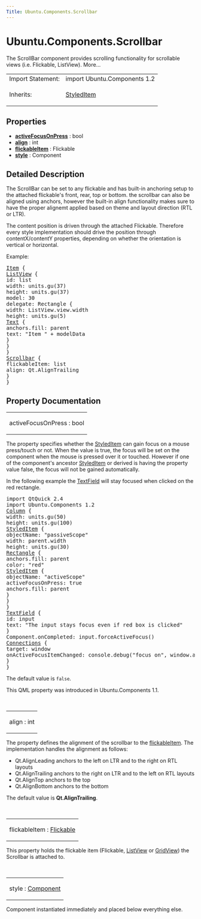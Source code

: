 ```yaml
---
Title: Ubuntu.Components.Scrollbar
---
```


# Ubuntu.Components.Scrollbar

<span class="subtitle"></span>
<!-- $$$Scrollbar-brief -->
<p>The ScrollBar component provides scrolling functionality for scrollable views (i.e&#x2e; Flickable, ListView). More...</p>
<!-- @@@Scrollbar -->
<table class="alignedsummary">
<tr><td class="memItemLeft rightAlign topAlign"> Import Statement:</td><td class="memItemRight bottomAlign"> import Ubuntu.Components 1.2</td></tr><tr><td class="memItemLeft rightAlign topAlign"> Inherits:</td><td class="memItemRight bottomAlign"> <p><a href="Ubuntu.Components.StyledItem.md">StyledItem</a></p>
</td></tr></table><ul>
</ul>
<h2 id="properties">Properties</h2>
<ul>
<li class="fn"><b><b><a href="#activeFocusOnPress-prop">activeFocusOnPress</a></b></b> : bool</li>
<li class="fn"><b><b><a href="#align-prop">align</a></b></b> : int</li>
<li class="fn"><b><b><a href="#flickableItem-prop">flickableItem</a></b></b> : Flickable</li>
<li class="fn"><b><b><a href="#style-prop">style</a></b></b> : Component</li>
</ul>
<!-- $$$Scrollbar-description -->
<h2 id="details">Detailed Description</h2>
</p>
<p>The ScrollBar can be set to any flickable and has built-in anchoring setup to the attached flickable's front, rear, top or bottom. the scrollbar can also be aligned using anchors, however the built-in align functionality makes sure to have the proper alignemt applied based on theme and layout direction (RTL or LTR).</p>
<p>The content position is driven through the attached Flickable. Therefore every style implementation should drive the position through contentX/contentY properties, depending on whether the orientation is vertical or horizontal.</p>
<p>Example:</p>
<pre class="qml"><span class="type"><a href="../sdk-14.10/QtQuick.Item.md">Item</a></span> {
<span class="type"><a href="../sdk-14.10/QtQuick.ListView.md">ListView</a></span> {
<span class="name">id</span>: <span class="name">list</span>
<span class="name">width</span>: <span class="name">units</span>.<span class="name">gu</span>(<span class="number">37</span>)
<span class="name">height</span>: <span class="name">units</span>.<span class="name">gu</span>(<span class="number">37</span>)
<span class="name">model</span>: <span class="number">30</span>
<span class="name">delegate</span>: <span class="name">Rectangle</span> {
<span class="name">width</span>: <span class="name">ListView</span>.<span class="name">view</span>.<span class="name">width</span>
<span class="name">height</span>: <span class="name">units</span>.<span class="name">gu</span>(<span class="number">5</span>)
<span class="type"><a href="../sdk-14.10/QtQuick.Text.md">Text</a></span> {
<span class="name">anchors</span>.fill: <span class="name">parent</span>
<span class="name">text</span>: <span class="string">&quot;Item &quot;</span> <span class="operator">+</span> <span class="name">modelData</span>
}
}
}
<span class="type"><a href="index.html">Scrollbar</a></span> {
<span class="name">flickableItem</span>: <span class="name">list</span>
<span class="name">align</span>: <span class="name">Qt</span>.<span class="name">AlignTrailing</span>
}
}</pre>
<!-- @@@Scrollbar -->
<h2>Property Documentation</h2>
<!-- $$$activeFocusOnPress -->
<table class="qmlname"><tr valign="top" id="activeFocusOnPress-prop"><td class="tblQmlPropNode"><p><span class="name">activeFocusOnPress</span> : <span class="type">bool</span></p></td></tr></table><p>The property specifies whether the <a href="Ubuntu.Components.StyledItem.md">StyledItem</a> can gain focus on a mouse press/touch or not. When the value is true, the focus will be set on the component when the mouse is pressed over it or touched. However if one of the component's ancestor <a href="Ubuntu.Components.StyledItem.md">StyledItem</a> or derived is having the property value false, the focus will not be gained automatically.</p>
<p>In the following example the <a href="Ubuntu.Components.TextField.md">TextField</a> will stay focused when clicked on the red rectangle.</p>
<pre class="qml">import QtQuick 2.4
import Ubuntu.Components 1.2
<span class="type"><a href="../sdk-14.10/QtQuick.Column.md">Column</a></span> {
<span class="name">width</span>: <span class="name">units</span>.<span class="name">gu</span>(<span class="number">50</span>)
<span class="name">height</span>: <span class="name">units</span>.<span class="name">gu</span>(<span class="number">100</span>)
<span class="type"><a href="Ubuntu.Components.StyledItem.md">StyledItem</a></span> {
<span class="name">objectName</span>: <span class="string">&quot;passiveScope&quot;</span>
<span class="name">width</span>: <span class="name">parent</span>.<span class="name">width</span>
<span class="name">height</span>: <span class="name">units</span>.<span class="name">gu</span>(<span class="number">30</span>)
<span class="type"><a href="../sdk-14.10/QtQuick.Rectangle.md">Rectangle</a></span> {
<span class="name">anchors</span>.fill: <span class="name">parent</span>
<span class="name">color</span>: <span class="string">&quot;red&quot;</span>
<span class="type"><a href="Ubuntu.Components.StyledItem.md">StyledItem</a></span> {
<span class="name">objectName</span>: <span class="string">&quot;activeScope&quot;</span>
<span class="name">activeFocusOnPress</span>: <span class="number">true</span>
<span class="name">anchors</span>.fill: <span class="name">parent</span>
}
}
}
<span class="type"><a href="Ubuntu.Components.TextField.md">TextField</a></span> {
<span class="name">id</span>: <span class="name">input</span>
<span class="name">text</span>: <span class="string">&quot;The input stays focus even if red box is clicked&quot;</span>
}
<span class="name">Component</span>.onCompleted: <span class="name">input</span>.<span class="name">forceActiveFocus</span>()
<span class="type"><a href="../sdk-14.10/QtQml.Connections.md">Connections</a></span> {
<span class="name">target</span>: <span class="name">window</span>
<span class="name">onActiveFocusItemChanged</span>: <span class="name">console</span>.<span class="name">debug</span>(<span class="string">&quot;focus on&quot;</span>, <span class="name">window</span>.<span class="name">activeFocusItem</span>)
}
}</pre>
<p>The default value is <code>false</code>.</p>
<p>This QML property was introduced in  Ubuntu.Components 1.1.</p>
<!-- @@@activeFocusOnPress -->
<br/>
<!-- $$$align -->
<table class="qmlname"><tr valign="top" id="align-prop"><td class="tblQmlPropNode"><p><span class="name">align</span> : <span class="type">int</span></p></td></tr></table><p>The property defines the alignment of the scrollbar to the <a href="#flickableItem-prop">flickableItem</a>. The implementation handles the alignment as follows:</p>
<ul>
<li>Qt.AlignLeading anchors to the left on LTR and to the right on RTL layouts</li>
<li>Qt.AlignTrailing anchors to the right on LTR and to the left on RTL layouts</li>
<li>Qt.AlignTop anchors to the top</li>
<li>Qt.AlignBottom anchors to the bottom</li>
</ul>
<p>The default value is <b>Qt.AlignTrailing</b>.</p>
<!-- @@@align -->
<br/>
<!-- $$$flickableItem -->
<table class="qmlname"><tr valign="top" id="flickableItem-prop"><td class="tblQmlPropNode"><p><span class="name">flickableItem</span> : <span class="type"><a href="../sdk-14.10/QtQuick.Flickable.md">Flickable</a></span></p></td></tr></table><p>This property holds the flickable item (Flickable, <a href="../sdk-14.10/QtQuick.ListView.md">ListView</a> or <a href="../sdk-14.10/QtQuick.qtquick-draganddrop-example.md#gridview">GridView</a>) the Scrollbar is attached to.</p>
<!-- @@@flickableItem -->
<br/>
<!-- $$$style -->
<table class="qmlname"><tr valign="top" id="style-prop"><td class="tblQmlPropNode"><p><span class="name">style</span> : <span class="type"><a href="../sdk-14.10/QtQml.Component.md">Component</a></span></p></td></tr></table><p>Component instantiated immediately and placed below everything else.</p>
<!-- @@@style -->
<br/>
